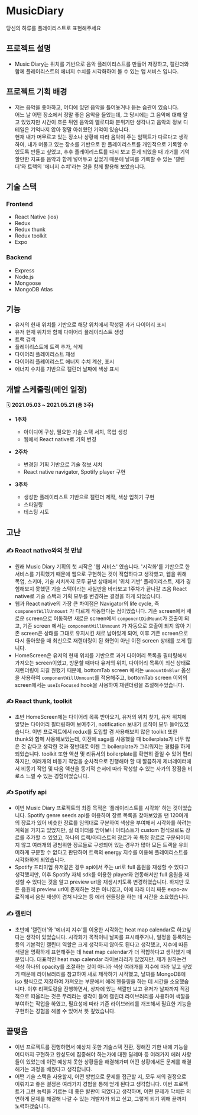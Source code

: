 # MusicDiary
당신의 하루를 플레이리스트로 표현해주세요

## 프로젝트 설명
* Music Diary는 위치를 기반으로 음악 플레이리스트를 만들어 저장하고, 캘린더와 함께 플레이리스트의 에너지 수치를 시각화하여 볼 수 있는 앱 서비스 입니다.

## 프로젝트 기획 배경
* 저는 음악을 좋아하고, 어디에 있던 음악을 틀어놓거나 듣는 습관이 있습니다.  
어느 날 어떤 장소에서 정말 좋은 음악을 들었는데, 그 당시에는 그 음악에 대해 알고 있었지만 시간이 흐른 뒤엔 음악의 멜로디와 분위기만 생각나고 음악의 정보 디테일은 기억나지 않아 정말 아쉬웠던 기억이 있습니다.  
현재 내가 머무르고 있는 장소나 상황에 따라 음악이 주는 임팩트가 다르다고 생각하여, 내가 머물고 있는 장소를 기반으로 한 플레이리스트를 개인적으로 기록할 수 있도록 만들고 싶었고, 추후 플레이리스트를 다시 보고 듣게 되었을 때 과거를 기억할만한 지표를 음악과 함께 넣어두고 싶었기 때문에 날짜를 기록할 수 있는 '캘린더'와 트랙의 '에너지 수치'라는 것을 함께 활용해 보았습니다.  

## 기술 스택

### Frontend
- React Native (ios)
- Redux
- Redux thunk
- Redux toolkit
- Expo

### Backend
- Express
- Node.js
- Mongoose
- MongoDB Atlas  

## 기능
- 유저의 현재 위치를 기반으로 해당 위치에서 작성된 과거 다이어리 표시
- 유저 현재 위치와 함께 다이어리 플레이리스트 생성
- 트랙 검색
- 플레이리스트에 트랙 추가, 삭제
- 다이어리 플레이리스트 재생
- 다이어리 플레이리스트 에너지 수치 계산, 표시
- 에너지 수치를 기반으로 캘린더 날짜에 색상 표시

## 개발 스케줄링(메인 일정)
🗓 **2021.05.03 ~ 2021.05.21 (총 3주)**

- **1주차**
  - 아이디어 구상, 필요한 기술 스택 서치, 목업 생성
  - 웹에서 React native로 기획 변경

- **2주차**
  - 변경된 기획 기반으로 기술 정보 서치
  - React native navigator, Spotify player 구현

- **3주차**
  - 생성한 플레이리스트 기반으로 캘린더 제작, 색상 입히기 구현
  - 스타일링
  - 테스팅 시도

## 고난
### ✍️ **React native와의 첫 만남**

- 원래 Music Diary 기획의 첫 시작은 '웹 서비스' 였습니다. '시각화'를 기반으로 한 서비스를 기획했기 때문에 웹으로 구현하는 것이 적합하다고 생각했고, 웹을 위해 목업, 스키마, 기술 서치까지 모두 끝낸 상태에서 '위치 기반' 플레이리스트, 제가 경험해보지 못했던 기술 스택이라는 사실만을 바라보고 1주차가 끝나갈 즈음 React native로 기술 스택과 기획 모두를 변경하는 결정을 하게 되었습니다.
- 웹과 React native의 가장 큰 차이점은 Navigator의 life cycle, 즉 `componentWillUnmount` 가 다르게 작동한다는 점이었습니다. 기존 screen에서 새로운 screen으로 이동하면 새로운 screen에서 `componentDidMount`가 호출이 되고, 기존 screen 에서는 `componentWillUnmount` 가 자동으로 호출이 되지 않아 기존 screen은 상태를 그대로 유지시킨 채로 남아있게 되어, 이후 기존 screen으로 다시 돌아왔을 때 최신으로 재렌더링이 된 화면이 아닌 이전 screen 상태를 보게 됩니다.
- HomeScreen은 유저의 현재 위치를 기반으로 과거 다이어리 목록을 필터링해서 가져오는 screen이었고, 방문할 때마다 유저의 위치, 다이어리 목록이 최신 상태로 재렌더링이 되길 원했기 때문에, bottomTab screen 에서는 `unmountOnBlur` 옵션을 사용하여 `componentWillUnmount`를 적용해주고, bottomTab screen 이외의 screen에서는 `useIsFocused` hook을 사용하여 재렌더링을 조절해주었습니다.

### ✍️ **React thunk, toolkit**

- 초반 HomeScreen에는 다이어리 목록 받아오기, 유저의 위치 찾기, 유저 위치에 알맞는 다이어리 필터링하여 보여주기, notification 보내기 로직이 모두 들어있었습니다. 이번 프로젝트에서 redux를 도입할 겸 사용해보지 않은 toolkit 또한 thunk와 함께 사용해보았는데, 이전에 saga를 사용했을 때 boilerplate가 너무 많은 것 같다고 생각한 것과 정반대로 이젠 그 boilerplate가 그리워지는 경험을 하게되었습니다. toolkit 또한 액션 및 리듀서의 boilerplate를 확연히 줄일 수 있어 편리하지만, 여러개의 비동기 작업을 순차적으로 진행해야 할 때 깔끔하게 제너레이터에서 비동기 작업 및 다음 액션을 동기적 순서에 따라 작성할 수 있는 사가의 장점을 비로소 느낄 수 있는 경험이었습니다.

### ✍️ S**potify api**

- 이번 Music Diary 프로젝트의 최종 목적은 '플레이리스트를 시각화' 하는 것이었습니다. Spotify genre seeds api를 이용하여 장르 목록을 찾아보았을 땐 120여개의 장르가 있어 비슷한 장르를 임의대로 구분하여 색상을 부여해서 시각화를 하려는 계획을 가지고 있었지만, 실 데이터를 받아보니 아티스트가 custom 형식으로도 장르를 추가할 수 있었고, 하나의 트랙/아티스트의 장르가 꼭 특정 장르로 구분되어지지 않고 여러개의 광범위한 장르들로 구성되어 있는 경우가 많아 모든 트랙을 유의미하게 구분할 수 없다고 판단하여 트랙의 energy 지수를 이용해 플레이리스트를 시각화하게 되었습니다.
- Spotify 프리미엄 유저같은 경우 api에서 주는 uri로 full 음원을 재생할 수 있다고 생각했지만, 이후 Spotify 자체 sdk를 이용한 player와 연동해서만 full 음원을 재생할 수 있다는 것을 알고 preview url을 재생시키도록 변경하였습니다. 하지만 모든 음원에 preview url이 존재하는 것은 아니였고, 이에 따라 미리 짜둔 expo-av 로직에서 음원 재생이 겹쳐 나오는 등 에러 핸들링을 하는 데 시간을 소요했습니다.

### ✍️ **캘린더**

- 초반에 '캘린더'와 '에너지 지수'를 이용한 시각화는 heat map calendar로 하고싶다는 생각이 있었습니다. 시각화가 목적이니 날짜를 표시해주거나, 일정을 등록하는 등의 기본적인 캘린더 역할은 크게 생각하지 않아도 된다고 생각했고, 지수에 따른 색깔을 명확하게 표현해주는 데 heat map calendar가 더 적합하다고 생각했기 때문입니다. 대표적인 heat map calendar 라이브러리가 있었지만, 제가 원하는건 색상 하나의 opacity를 조절하는 것이 아니라 색상 여러개를 지수에 따라 넣고 싶었기 때문에 라이브러리를 참고하여 새로 제작하기 시작했고, 날짜를 MongoDB에 iso 형식으로 저장하여 가져오는 부분에서 에러 핸들링을 하는 데 시간을 소요했습니다. 이후 리팩토링을 진행하면서, 상자에 있는 색깔만 보고 유저가 날짜까지 직감적으로 떠올리는 것은 무리라는 생각이 들어 캘린더 라이브러리를 사용하여 색깔을 부여하는 작업을 하였고, 필요성에 따라 기존 라이브러리를 개조해서 필요한 기능을 구현하는 경험을 해볼 수 있어서 뜻 깊었습니다.

## 끝맺음
- 이번 프로젝트를 진행하면서 예상치 못한 기술스택 전환, 정해진 기한 내에 기능을 어디까지 구현하고 완성도에 집중해야 하는가에 대한 딜레마 등 여러가지 에러 사항들이 있었는데 이런 예상치 못한 상황들을 해결해가며 어떤 상황에서든 문제를 해결해가는 과정을 배웠다고 생각합니다.
- 어떤 기술 스택을 사용할지, 어떤 방법으로 문제를 접근할 지, 모두 저의 결정으로 이뤄지고 좋은 결정은 여러가지 경험을 통해 얻게 된다고 생각합니다. 이번 프로젝트가 그런 능력을 기르는 데 좋은 발판이 되었다고 생각하며, 어떤 문제가 닥치든 의연하게 문제를 해결해 나갈 수 있는 개발자가 되고 싶고, 그렇게 되기 위해 끝까지 노력하겠습니다.
